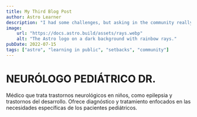 ```yaml
---
title: My Third Blog Post
author: Astro Learner
description: "I had some challenges, but asking in the community really helped!"
image:
    url: "https://docs.astro.build/assets/rays.webp"
    alt: "The Astro logo on a dark background with rainbow rays."
pubDate: 2022-07-15
tags: ["astro", "learning in public", "setbacks", "community"]
---
```

# NEURÓLOGO PEDIÁTRICO DR.

Médico que trata trastornos neurológicos en niños, como epilepsia y trastornos del desarrollo. Ofrece diagnóstico y tratamiento enfocados en las necesidades específicas de los pacientes pediátricos.